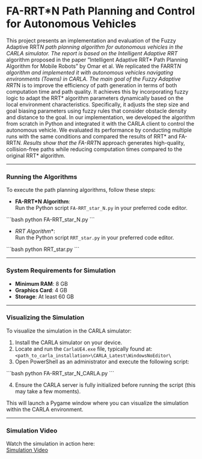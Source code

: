 
# FA-RRT*N Path Planning and Control for Autonomous Vehicles

This project presents an implementation and evaluation of the Fuzzy Adaptive RRT*N path planning algorithm
for autonomous vehicles in the CARLA simulator. The report is
based on the Intelligent Adaptive RRT* algorithm proposed in
the paper ”Intelligent Adaptive RRT* Path Planning Algorithm
for Mobile Robots” by Omar et al. We replicated the FARRT*N algorithm and implemented it with autonomous vehicles
navigating environments (Towns) in CARLA. The main goal
of the Fuzzy Adaptive RRT*N is to improve the efficiency of
path generation in terms of both computation time and path
quality. It achieves this by incorporating fuzzy logic to adapt
the RRT* algorithm parameters dynamically based on the local
environment characteristics. Specifically, it adjusts the step size
and goal biasing parameters using fuzzy rules that consider obstacle density and distance to the goal. In our implementation, we
developed the algorithm from scratch in Python and integrated
it with the CARLA client to control the autonomous vehicle.
We evaluated its performance by conducting multiple runs with
the same conditions and compared the results of RRT* and FA-RRT*N. Results show that the FA-RRT*N approach generates
high-quality, collision-free paths while reducing computation
times compared to the original RRT* algorithm.

---

### Running the Algorithms

To execute the path planning algorithms, follow these steps:

- **FA-RRT*N Algorithm**:  
  Run the Python script `FA-RRT_star_N.py` in your preferred code editor.
  
\```bash
  python FA-RRT_star_N.py
\```

- **RRT* Algorithm**:  
  Run the Python script `RRT_star.py` in your preferred code editor.
  
\```bash
  python RRT_star.py
\```

---

### System Requirements for Simulation

- **Minimum RAM**: 8 GB  
- **Graphics Card**: 4 GB  
- **Storage**: At least 60 GB

---

### Visualizing the Simulation

To visualize the simulation in the CARLA simulator:

1. Install the CARLA simulator on your device.
2. Locate and run the `CarlaUE4.exe` file, typically found at:  
   `<path_to_carla_installation>\CARLA_Latest\WindowsNoEditor\`
3. Open PowerShell as an administrator and execute the following script:
   
\```bash
   python FA-RRT_star_N_CARLA.py
\```

4. Ensure the CARLA server is fully initialized before running the script (this may take a few moments).

This will launch a Pygame window where you can visualize the simulation within the CARLA environment.

---

### Simulation Video

Watch the simulation in action here:  
[Simulation Video](https://youtu.be/uBteTbpqdzo)
